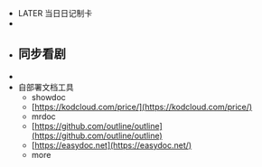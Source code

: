 - LATER  当日日记制卡
-
- 同步看剧
	-
-
- 自部署文档工具
	- showdoc
	- [https://kodcloud.com/price/](https://kodcloud.com/price/)
	- mrdoc
	- [https://github.com/outline/outline](https://github.com/outline/outline)
	- [https://easydoc.net](https://easydoc.net/)
	- more